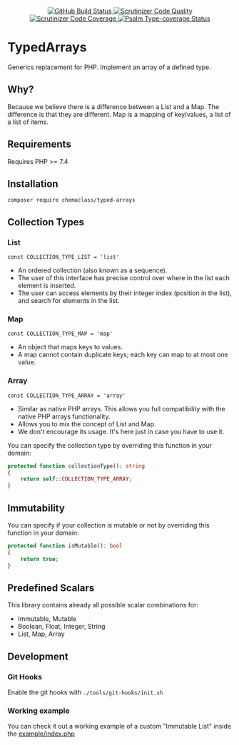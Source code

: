 <p align="center">
  <a href="https://github.com/chemaclass/typed-arrays/actions">
    <img src="https://github.com/chemaclass/typed-arrays/workflows/CI/badge.svg" alt="GitHub Build Status">
  </a>
  <a href="https://scrutinizer-ci.com/g/chemaclass/typed-arrays/?branch=master">
    <img src="https://scrutinizer-ci.com/g/chemaclass/typed-arrays/badges/quality-score.png?b=master" alt="Scrutinizer Code Quality">
  </a>
  <a href="https://scrutinizer-ci.com/g/chemaclass/typed-arrays/?branch=master">
    <img src="https://scrutinizer-ci.com/g/chemaclass/typed-arrays/badges/coverage.png?b=master" alt="Scrutinizer Code Coverage">
  </a>
  <a href="https://shepherd.dev/github/chemaclass/typed-arrays">
    <img src="https://shepherd.dev/github/chemaclass/typed-arrays/coverage.svg" alt="Psalm Type-coverage Status">
  </a>
</p>

# TypedArrays

Generics replacement for PHP. 
Implement an array of a defined type.

## Why? 

Because we believe there is a difference between a List and a Map.
The difference is that they are different. 
Map is a mapping of key/values, a list of a list of items.

## Requirements

Requires PHP >= 7.4

## Installation

```
composer require chemaclass/typed-arrays
```

## Collection Types

### List

`const COLLECTION_TYPE_LIST = 'list'`

- An ordered collection (also known as a sequence). 
- The user of this interface has precise control over where in the list each element is inserted. 
- The user can access elements by their integer index (position in the list), and search for elements in the list.

### Map

`const COLLECTION_TYPE_MAP = 'map'`

- An object that maps keys to values. 
- A map cannot contain duplicate keys; each key can map to at most one value.

### Array

`const COLLECTION_TYPE_ARRAY = 'array'`

- Similar as native PHP arrays. This allows you full compatibility with the native PHP arrays functionality. 
- Allows you to mix the concept of List and Map.
- We don't encourage its usage. It's here just in case you have to use it.

You can specify the collection type by overriding this function in your domain:
```php
protected function collectionType(): string
{
    return self::COLLECTION_TYPE_ARRAY;
}
```

## Immutability

You can specify if your collection is mutable or not by overriding this function in your domain:
```php
protected function isMutable(): bool
{
    return true;
}
```

## Predefined Scalars

This library contains already all possible scalar combinations for:

- Immutable, Mutable
- Boolean, Float, Integer, String
- List, Map, Array

## Development

### Git Hooks

Enable the git hooks with `./tools/git-hooks/init.sh`

### Working example

You can check it out a working example of a custom "Immutable List" inside the [example/index.php](example/index.php)
